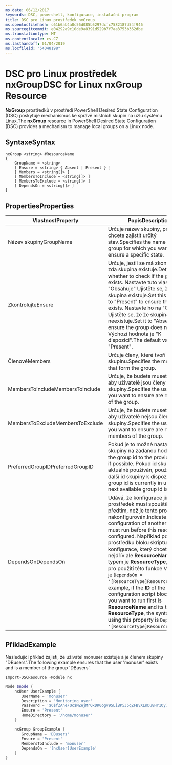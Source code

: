 ```yaml
---
ms.date: 06/12/2017
keywords: DSC, powershell, konfigurace, instalační program
title: DSC pro Linux prostředek nxGroup
ms.openlocfilehash: c61b6ab4a8c56d085b5297dcfc7582187d54f946
ms.sourcegitcommit: e04292a9c10de9a8391d529b7f7aa3753b362dbe
ms.translationtype: MT
ms.contentlocale: cs-CZ
ms.lasthandoff: 01/04/2019
ms.locfileid: "54048198"
---
```

# <a name="dsc-for-linux-nxgroup-resource"></a><span data-ttu-id="4f555-103">DSC pro Linux prostředek nxGroup</span><span class="sxs-lookup"><span data-stu-id="4f555-103">DSC for Linux nxGroup Resource</span></span>

<span data-ttu-id="4f555-104">**NxGroup** prostředků v prostředí PowerShell Desired State Configuration (DSC) poskytuje mechanismus ke správě místních skupin na uzlu systému Linux.</span><span class="sxs-lookup"><span data-stu-id="4f555-104">The **nxGroup** resource in PowerShell Desired State Configuration (DSC) provides a mechanism to manage local groups on a Linux node.</span></span>

## <a name="syntax"></a><span data-ttu-id="4f555-105">Syntaxe</span><span class="sxs-lookup"><span data-stu-id="4f555-105">Syntax</span></span>

```
nxGroup <string> #ResourceName
{
    GroupName = <string>
    [ Ensure = <string> { Absent | Present } ]
    [ Members = <string[]> ]
    [ MembersToInclude = <string[]> ]
    [ MembersToExclude = <string[]> ]
    [ DependsOn = <string[]> ]
}
```

## <a name="properties"></a><span data-ttu-id="4f555-106">Properties</span><span class="sxs-lookup"><span data-stu-id="4f555-106">Properties</span></span>

|  <span data-ttu-id="4f555-107">Vlastnost</span><span class="sxs-lookup"><span data-stu-id="4f555-107">Property</span></span> |  <span data-ttu-id="4f555-108">Popis</span><span class="sxs-lookup"><span data-stu-id="4f555-108">Description</span></span> |
|---|---|
| <span data-ttu-id="4f555-109">Název skupiny</span><span class="sxs-lookup"><span data-stu-id="4f555-109">GroupName</span></span>| <span data-ttu-id="4f555-110">Určuje název skupiny, pro které chcete zajistit určitý stav.</span><span class="sxs-lookup"><span data-stu-id="4f555-110">Specifies the name of the group for which you want to ensure a specific state.</span></span>|
| <span data-ttu-id="4f555-111">Zkontrolujte</span><span class="sxs-lookup"><span data-stu-id="4f555-111">Ensure</span></span>| <span data-ttu-id="4f555-112">Určuje, jestli se má zkontrolovat, zda skupina existuje.</span><span class="sxs-lookup"><span data-stu-id="4f555-112">Determines whether to check if the group exists.</span></span> <span data-ttu-id="4f555-113">Nastavte tuto vlastnost na "Obsahuje" Ujistěte se, že tato skupina existuje.</span><span class="sxs-lookup"><span data-stu-id="4f555-113">Set this property to "Present" to ensure the group exists.</span></span> <span data-ttu-id="4f555-114">Nastavte ho na "Chybí" Ujistěte se, že že skupina neexistuje.</span><span class="sxs-lookup"><span data-stu-id="4f555-114">Set it to "Absent" to ensure the group does not exist.</span></span> <span data-ttu-id="4f555-115">Výchozí hodnota je "K dispozici".</span><span class="sxs-lookup"><span data-stu-id="4f555-115">The default value is "Present".</span></span>|
| <span data-ttu-id="4f555-116">Členové</span><span class="sxs-lookup"><span data-stu-id="4f555-116">Members</span></span>| <span data-ttu-id="4f555-117">Určuje členy, které tvoří skupinu.</span><span class="sxs-lookup"><span data-stu-id="4f555-117">Specifies the members that form the group.</span></span>|
| <span data-ttu-id="4f555-118">MembersToInclude</span><span class="sxs-lookup"><span data-stu-id="4f555-118">MembersToInclude</span></span>| <span data-ttu-id="4f555-119">Určuje, že budete muset zajistit, aby uživatelé jsou členy skupiny.</span><span class="sxs-lookup"><span data-stu-id="4f555-119">Specifies the users who you want to ensure are members of the group.</span></span>|
| <span data-ttu-id="4f555-120">MembersToExclude</span><span class="sxs-lookup"><span data-stu-id="4f555-120">MembersToExclude</span></span>| <span data-ttu-id="4f555-121">Určuje, že budete muset zajistit, aby uživatelé nejsou členy skupiny.</span><span class="sxs-lookup"><span data-stu-id="4f555-121">Specifies the users who you want to ensure are not members of the group.</span></span>|
| <span data-ttu-id="4f555-122">PreferredGroupID</span><span class="sxs-lookup"><span data-stu-id="4f555-122">PreferredGroupID</span></span>| <span data-ttu-id="4f555-123">Pokud je to možné nastaví id skupiny na zadanou hodnotu.</span><span class="sxs-lookup"><span data-stu-id="4f555-123">Sets the group id to the provided value if possible.</span></span> <span data-ttu-id="4f555-124">Pokud id skupiny je aktuálně používán, použije se další id skupiny k dispozici.</span><span class="sxs-lookup"><span data-stu-id="4f555-124">If the group id is currently in use, the next available group id is used.</span></span>|
| <span data-ttu-id="4f555-125">DependsOn</span><span class="sxs-lookup"><span data-stu-id="4f555-125">DependsOn</span></span> | <span data-ttu-id="4f555-126">Udává, že konfigurace jiný prostředek musí spouštět předtím, než je tento prostředek nakonfigurován.</span><span class="sxs-lookup"><span data-stu-id="4f555-126">Indicates that the configuration of another resource must run before this resource is configured.</span></span> <span data-ttu-id="4f555-127">Například pokud **ID** prostředku bloku skriptu konfigurace, který chcete spustit nejdřív ale **ResourceName** a jejím typem je **ResourceType**, syntaxe pro použití této funkce Vlastnost je `DependsOn = '[ResourceType]ResourceName'`.</span><span class="sxs-lookup"><span data-stu-id="4f555-127">For example, if the **ID** of the resource configuration script block that you want to run first is **ResourceName** and its type is **ResourceType**, the syntax for using this property is `DependsOn = '[ResourceType]ResourceName'`.</span></span>|

## <a name="example"></a><span data-ttu-id="4f555-128">Příklad</span><span class="sxs-lookup"><span data-stu-id="4f555-128">Example</span></span>

<span data-ttu-id="4f555-129">Následující příklad zajistí, že uživatel monuser existuje a je členem skupiny "DBusers".</span><span class="sxs-lookup"><span data-stu-id="4f555-129">The following example ensures that the user 'monuser' exists and is a member of the group 'DBusers'.</span></span>

```powershell
Import-DSCResource -Module nx

Node $node {
    nxUser UserExample {
       UserName = 'monuser'
       Description = 'Monitoring user'
       Password = '$6$fZAne/Qc$MZejMrOxDK0ogv9SLiBP5J5qZFBvXLnDu8HY1Oy7ycX.Y3C7mGPUfeQy3A82ev3zIabhDQnj2ayeuGn02CqE/0'
       Ensure = 'Present'
       HomeDirectory = '/home/monuser'
    }

    nxGroup GroupExample {
       GroupName = 'DBusers'
       Ensure = 'Present'
       MembersToInclude = 'monuser'
       DependsOn = '[nxUser]UserExample'
    }
}
```